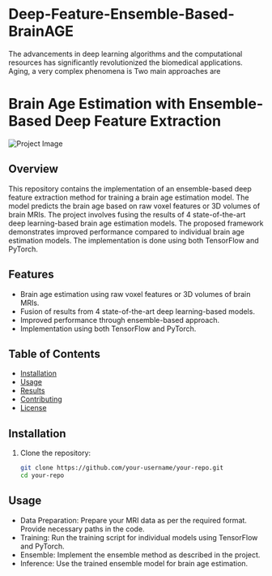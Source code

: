 # Deep-Feature-Ensemble-Based-BrainAGE
The advancements in deep learning algorithms and the computational resources has significantly revolutionized the biomedical applications. Aging, a very complex phenomena is  Two main approaches are

# Brain Age Estimation with Ensemble-Based Deep Feature Extraction

![Project Image](path/to/your/project/image.png) <!-- If you have a project image, include it here -->

## Overview

This repository contains the implementation of an ensemble-based deep feature extraction method for training a brain age estimation model. The model predicts the brain age based on raw voxel features or 3D volumes of brain MRIs. The project involves fusing the results of 4 state-of-the-art deep learning-based brain age estimation models. The proposed framework demonstrates improved performance compared to individual brain age estimation models. The implementation is done using both TensorFlow and PyTorch.

## Features

- Brain age estimation using raw voxel features or 3D volumes of brain MRIs.
- Fusion of results from 4 state-of-the-art deep learning-based models.
- Improved performance through ensemble-based approach.
- Implementation using both TensorFlow and PyTorch.

## Table of Contents

- [Installation](#installation)
- [Usage](#usage)
- [Results](#results)
- [Contributing](#contributing)
- [License](#license)

## Installation

1. Clone the repository:

   ```bash
   git clone https://github.com/your-username/your-repo.git
   cd your-repo

## Usage

- Data Preparation: Prepare your MRI data as per the required format. Provide necessary paths in the code.
- Training: Run the training script for individual models using TensorFlow and PyTorch.
- Ensemble: Implement the ensemble method as described in the project.
- Inference: Use the trained ensemble model for brain age estimation.